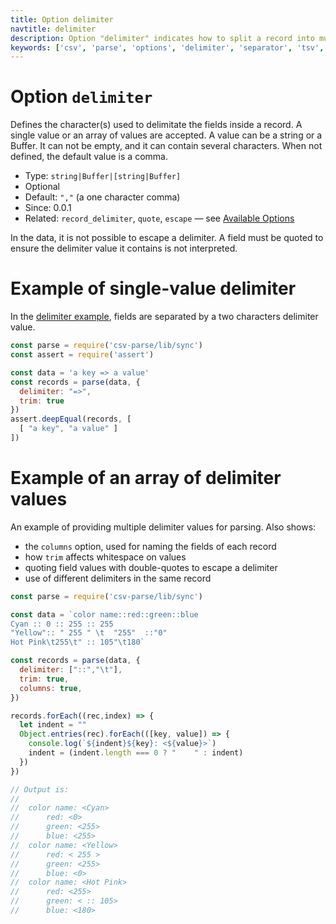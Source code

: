 ```yaml
---
title: Option delimiter
navtitle: delimiter
description: Option "delimiter" indicates how to split a record into multiple fields.
keywords: ['csv', 'parse', 'options', 'delimiter', 'separator', 'tsv', 'fields', 'records']
---
```


# Option `delimiter`

Defines the character(s) used to delimitate the fields inside a record. A single value or an array of values are accepted. A value can be a string or a Buffer. It can not be empty, and it can contain several characters. When not defined, the default value is a comma.

* Type: `string|Buffer|[string|Buffer]`
* Optional
* Default: `","` (a one character comma)
* Since: 0.0.1
* Related: `record_delimiter`, `quote`, `escape`  &mdash; see [Available Options](/parse/options/#available-options)

In the data, it is not possible to escape a delimiter. A field must be quoted to ensure the delimiter value it contains is not interpreted.

# Example of single-value delimiter

In the [delimiter example](https://github.com/adaltas/node-csv-parse/blob/master/samples/option.delimiter.js), fields are separated by a two characters delimiter value.

```js
const parse = require('csv-parse/lib/sync')
const assert = require('assert')

const data = 'a key => a value'
const records = parse(data, {
  delimiter: "=>",
  trim: true
})
assert.deepEqual(records, [
  [ "a key", "a value" ]
])
```

# Example of an array of delimiter values
An example of providing multiple delimiter values for parsing.  Also shows:
* the `columns` option, used for naming the fields of each record
* how `trim` affects whitespace on values
* quoting field values with double-quotes to escape a delimiter
* use of different delimiters in the same record

```js
const parse = require('csv-parse/lib/sync')

const data = `color name::red::green::blue
Cyan :: 0 :: 255 :: 255
"Yellow":: " 255 " \t  "255"  ::"0"
Hot Pink\t255\t" :: 105"\t180`

const records = parse(data, {
  delimiter: ["::","\t"],
  trim: true,
  columns: true,
})

records.forEach((rec,index) => {
  let indent = ""
  Object.entries(rec).forEach(([key, value]) => {
    console.log(`${indent}${key}: <${value}>`)
    indent = (indent.length === 0 ? "    " : indent)
  })
})

// Output is:
//
//  color name: <Cyan>
//      red: <0>
//      green: <255>
//      blue: <255>
//  color name: <Yellow>
//      red: < 255 >
//      green: <255>
//      blue: <0>
//  color name: <Hot Pink>
//      red: <255>
//      green: < :: 105>
//      blue: <180>
```
